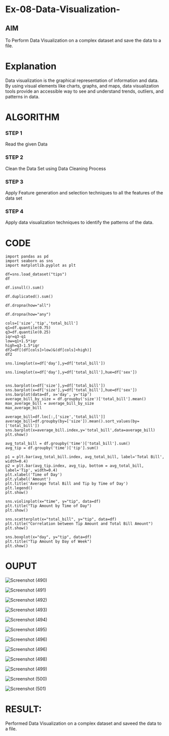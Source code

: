 # Ex-08-Data-Visualization-

## AIM
To Perform Data Visualization on a complex dataset and save the data to a file. 

# Explanation
Data visualization is the graphical representation of information and data. By using visual elements like charts, graphs, and maps, data visualization tools provide an accessible way to see and understand trends, outliers, and patterns in data.

# ALGORITHM
### STEP 1
Read the given Data
### STEP 2
Clean the Data Set using Data Cleaning Process
### STEP 3
Apply Feature generation and selection techniques to all the features of the data set
### STEP 4
Apply data visualization techniques to identify the patterns of the data.


# CODE
```
import pandas as pd
import seaborn as sns
import matplotlib.pyplot as plt

df=sns.load_dataset("tips")
df

df.isnull().sum()

df.duplicated().sum()

df.dropna(how="all")

df.dropna(how="any")

cols=['size','tip','total_bill']
q1=df.quantile(0.75)
q3=df.quantile(0.25)
iqr=q3-q1
low=q1+1.5*iqr
high=q3-1.5*iqr
df2=df[(df[cols]>low)&(df[cols]<high)]
df2

sns.lineplot(x=df['day'],y=df['total_bill'])

sns.lineplot(x=df['day'],y=df['total_bill'],hue=df['sex'])


sns.barplot(x=df['size'],y=df['total_bill'])
sns.barplot(x=df['size'],y=df['total_bill'],hue=df['sex'])
sns.barplot(data=df, x='day', y='tip')
average_bill_by_size = df.groupby('size')['total_bill'].mean()
max_average_bill = average_bill_by_size
max_average_bill

average_bill=df.loc[:,['size','total_bill']]
average_bill=df.groupby(by=['size']).mean().sort_values(by=['total_bill'])
sns.barplot(x=average_bill.index,y='total_bill',data=average_bill)
plt.show()

avg_total_bill = df.groupby('time')['total_bill'].sum()
avg_tip = df.groupby('time')['tip'].sum()

p1 = plt.bar(avg_total_bill.index, avg_total_bill, label='Total Bill', width=0.4)
p2 = plt.bar(avg_tip.index, avg_tip, bottom = avg_total_bill, label='Tip', width=0.4)
plt.xlabel('Time of Day')
plt.ylabel('Amount')
plt.title('Average Total Bill and Tip by Time of Day')
plt.legend()
plt.show()

sns.violinplot(x="time", y="tip", data=df)
plt.title("Tip Amount by Time of Day")
plt.show()

sns.scatterplot(x="total_bill", y="tip", data=df)
plt.title("Correlation between Tip Amount and Total Bill Amount")
plt.show()

sns.boxplot(x="day", y="tip", data=df)
plt.title("Tip Amount by Day of Week")
plt.show()
```

# OUPUT

![Screenshot (490)](https://github.com/VIJAYKUMAR22007124/Ex-08-Data-Visualization_1/assets/119657657/bfcf870e-cce6-4173-a31c-090a80e02304)


![Screenshot (491)](https://github.com/VIJAYKUMAR22007124/Ex-08-Data-Visualization_1/assets/119657657/cb391cd2-0710-40ec-9786-1c54b228a571)


![Screenshot (492)](https://github.com/VIJAYKUMAR22007124/Ex-08-Data-Visualization_1/assets/119657657/bf392891-830b-43b7-8e63-2c3d48d65c8e)


![Screenshot (493)](https://github.com/VIJAYKUMAR22007124/Ex-08-Data-Visualization_1/assets/119657657/835876a6-5532-487b-bfa0-c04b85890d3c)


![Screenshot (494)](https://github.com/VIJAYKUMAR22007124/Ex-08-Data-Visualization_1/assets/119657657/3967fedc-dffd-4f91-bddc-e24aaa7b20eb)


![Screenshot (495)](https://github.com/VIJAYKUMAR22007124/Ex-08-Data-Visualization_1/assets/119657657/dec2530a-55e3-41e7-a1a2-2863778d9786)


![Screenshot (496)](https://github.com/VIJAYKUMAR22007124/Ex-08-Data-Visualization_1/assets/119657657/0d9c11b2-a752-4ecc-93a8-442810acde2f)


![Screenshot (496)](https://github.com/VIJAYKUMAR22007124/Ex-08-Data-Visualization_1/assets/119657657/f2be5cf2-af20-4332-8663-99ad461d529d)


![Screenshot (498)](https://github.com/VIJAYKUMAR22007124/Ex-08-Data-Visualization_1/assets/119657657/efbdab6b-6ff1-4978-ac0d-d7a985ffd341)


![Screenshot (499)](https://github.com/VIJAYKUMAR22007124/Ex-08-Data-Visualization_1/assets/119657657/a60c2e81-8a14-40ca-b744-26b779258dd7)


![Screenshot (500)](https://github.com/VIJAYKUMAR22007124/Ex-08-Data-Visualization_1/assets/119657657/2635d5e8-9eee-4230-9e3f-9f68ff738c09)


![Screenshot (501)](https://github.com/VIJAYKUMAR22007124/Ex-08-Data-Visualization_1/assets/119657657/bd4b5d88-644b-420c-88fc-c6ac67170058)


# RESULT:

Performed Data Visualization on a complex dataset and saveed the data to a file.
